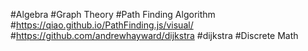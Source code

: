#Algebra
#Graph Theory
#Path Finding Algorithm
#https://qiao.github.io/PathFinding.js/visual/
#https://github.com/andrewhayward/dijkstra
#dijkstra
#Discrete Math
